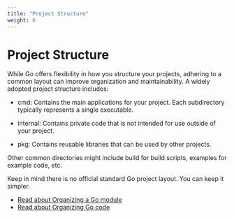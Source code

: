 ```yaml
---
title: "Project Structure"
weight: 6
---
```


# Project Structure


While Go offers flexibility in how you structure your projects, adhering to a common layout can improve organization and maintainability. A widely adopted project structure includes:

- cmd: Contains the main applications for your project. Each subdirectory typically represents a single executable.

- internal: Contains private code that is not intended for use outside of your project.

- pkg: Contains reusable libraries that can be used by other projects.

Other common directories might include build for build scripts, examples for example code, etc. 

Keep in mind there is no official standard Go project layout. You can keep it simpler.

- [Read about Organizing a Go module
](https://go.dev/doc/modules/layout)
- [Read about Organizing Go code](https://go.dev/blog/organizing-go-code)